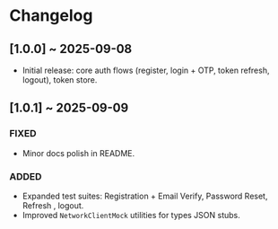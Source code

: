 # Changelog

## [1.0.0] ~ 2025-09-08

- Initial release: core auth flows (register, login + OTP, token refresh, logout), token store.

## [1.0.1] ~ 2025-09-09

### FIXED 
- Minor docs polish in README.
### ADDED
- Expanded test suites: Registration + Email Verify, Password Reset, Refresh , logout.
- Improved `NetworkClientMock` utilities for types JSON stubs. 
